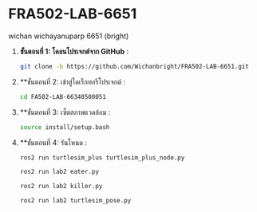 # FRA502-LAB-6651
wichan wichayanuparp 6651 (bright)
1. **ขั้นตอนที่ 1: โคลนโปรเจกต์จาก GitHub** :
   ```bash
   git clone -b https://github.com/Wichanbright/FRA502-LAB-6651.git
    ```
2. **ขั้นตอนที่ 2: เข้าสู่ไดเร็กทอรีโปรเจกต์ :
   ```bash
   cd FA502-LAB-66340500051
   ```
3. **ขั้นตอนที่ 3: เซ็ตสภาพแวดล้อม  :
   ```bash
   source install/setup.bash
   ```
3. **ขั้นตอนที่ 4: รันโหนด  :
   ```bash
   ros2 run turtlesim_plus turtlesim_plus_node.py 
   ```
   ```bash
   ros2 run lab2 eater.py 
   ```
   ```bash
   ros2 run lab2 killer.py 
   ```
   ```bash
   ros2 run lab2 turtlesim_pose.py 
   ```

